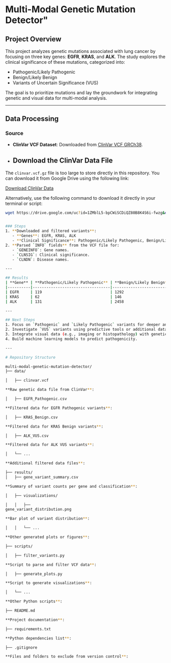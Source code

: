 # Multi-Modal Genetic Mutation Detector" 

## Project Overview
This project analyzes genetic mutations associated with lung cancer by focusing on three key genes: **EGFR**, **KRAS**, and **ALK**. The study explores the clinical significance of these mutations, categorized into:
- Pathogenic/Likely Pathogenic
- Benign/Likely Benign
- Variants of Uncertain Significance (VUS)

The goal is to prioritize mutations and lay the groundwork for integrating genetic and visual data for multi-modal analysis.

---

## Data Processing
### Source
- **ClinVar VCF Dataset**: Downloaded from [ClinVar VCF GRCh38](https://ftp.ncbi.nlm.nih.gov/pub/clinvar/vcf_GRCh38/).
- ## Download the ClinVar Data File

The `clinvar.vcf.gz` file is too large to store directly in this repository. You can download it from Google Drive using the following link:

[Download ClinVar Data](https://drive.google.com/uc?id=1ZMblL5-bpCWiSCDiQZ80B8K4S6i-fwzg&export=download)

Alternatively, use the following command to download it directly in your terminal or script:

```bash
wget https://drive.google.com/uc?id=1ZMblL5-bpCWiSCDiQZ80B8K4S6i-fwzg&export=download


### Steps
1. **Downloaded and filtered variants**:
   - **Genes**: EGFR, KRAS, ALK
   - **Clinical Significance**: Pathogenic/Likely Pathogenic, Benign/Likely Benign, VUS.
2. **Parsed `INFO` fields** from the VCF file for:
   - `GENEINFO`: Gene names.
   - `CLNSIG`: Clinical significance.
   - `CLNDN`: Disease names.

---

## Results
| **Gene** | **Pathogenic/Likely Pathogenic** | **Benign/Likely Benign** | **VUS** |
|----------|----------------------------------|---------------------------|---------|
| EGFR     | 119                              | 1292                      | 1409    |
| KRAS     | 62                               | 146                       | 198     |
| ALK      | 131                              | 2458                      | 3432    |

---

## Next Steps
1. Focus on `Pathogenic` and `Likely Pathogenic` variants for deeper analysis.
2. Investigate `VUS` variants using predictive tools or additional data.
3. Integrate visual data (e.g., imaging or histopathology) with genetic findings.
4. Build machine learning models to predict pathogenicity.

---

# Repository Structure

multi-modal-genetic-mutation-detector/
├── data/

│   ├── clinvar.vcf                     

**Raw genetic data file from ClinVar**:

│   ├── EGFR_Pathogenic.csv             

**Filtered data for EGFR Pathogenic variants**:

│   ├── KRAS_Benign.csv                 

**Filtered data for KRAS Benign variants**:

│   ├── ALK_VUS.csv                     

**Filtered data for ALK VUS variants**:

│   └── ...                             

**Additional filtered data files**:

├── results/
│   ├── gene_variant_summary.csv        

**Summary of variant counts per gene and classification**:

│   ├── visualizations/

│   │   ├── 
gene_variant_distribution.png 

**Bar plot of variant distribution**:

│   │   └── ...                         

**Other generated plots or figures**:

├── scripts/

│   ├── filter_variants.py              

**Script to parse and filter VCF data**:

│   ├── generate_plots.py               

**Script to generate visualizations**:

│   └── ...                             

**Other Python scripts**:

├── README.md                           

**Project documentation**:

├── requirements.txt                    

**Python dependencies list**:

├── .gitignore                          

**Files and folders to exclude from version control**:



